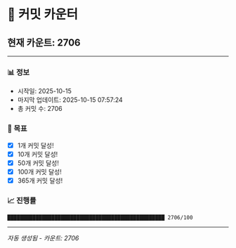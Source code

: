 # 🔢 커밋 카운터

## 현재 카운트: 2706

---

### 📊 정보
- 시작일: 2025-10-15
- 마지막 업데이트: 2025-10-15 07:57:24
- 총 커밋 수: 2706

### 🎯 목표
- [x] 1개 커밋 달성!
- [x] 10개 커밋 달성!
- [x] 50개 커밋 달성!
- [x] 100개 커밋 달성!
- [x] 365개 커밋 달성!

### 📈 진행률
```
██████████████████████████████████████████████████ 2706/100
```

---
*자동 생성됨 - 카운트: 2706*
